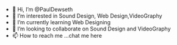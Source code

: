 - 👋 Hi, I’m @PaulDewseth
- 👀 I’m interested in Sound Design, Web Design,VideoGraphy
- 🌱 I’m currently learning Web Designing
- 💞️ I’m looking to collaborate on Sound Design and VideoGraphy
- 📫 How to reach me ...chat me here

<!---
PaulDewseth/PaulDewseth is a ✨ special ✨ repository because its `README.md` (this file) appears on your GitHub profile.
You can click the Preview link to take a look at your changes.
--->
